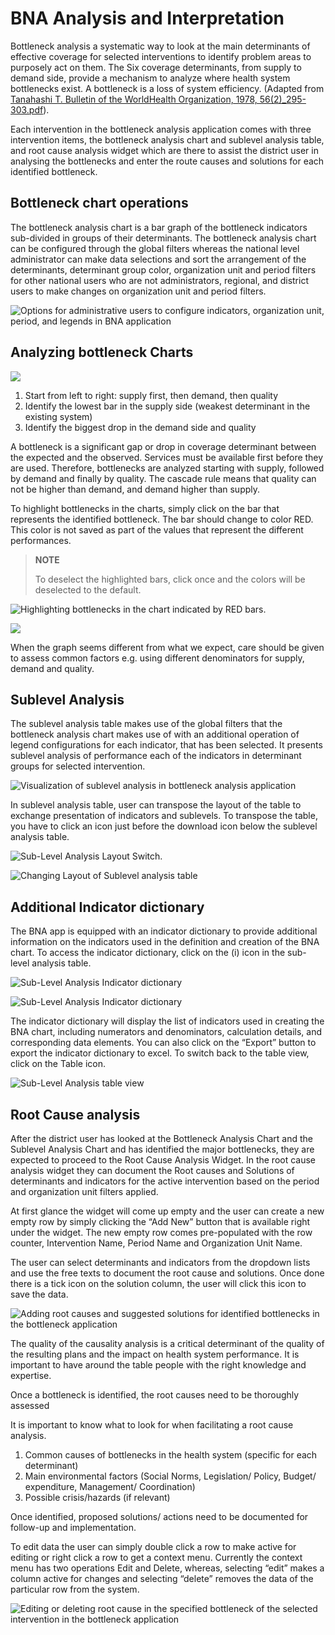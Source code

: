 # BNA Analysis and Interpretation

Bottleneck analysis a systematic way to look at the main determinants of
effective coverage for selected interventions to identify problem areas
to purposely act on them. The Six coverage determinants, from supply to
demand side, provide a mechanism to analyze where health system
bottlenecks exist. A bottleneck is a loss of system
efficiency. (Adapted from [Tanahashi T. Bulletin of the WorldHealth Organization, 1978, 56\(2\)_295-303.pdf](http://whqlibdoc.who.int/bulletin/1978/Vol56-No2/bulletin_1978_56&#40;2&#41;_295-303.pdf)).

Each intervention in the bottleneck analysis application comes with
three intervention items, the bottleneck analysis chart and sublevel
analysis table, and root cause analysis widget which are there to assist
the district user in analysing the bottlenecks and enter the route
causes and solutions for each identified bottleneck.

## Bottleneck chart operations

The bottleneck analysis chart is a bar graph of the bottleneck
indicators sub-divided in groups of their determinants. The bottleneck
analysis chart can be configured through the global filters whereas the
national level administrator can make data selections and sort the
arrangement of the determinants, determinant group color, organization
unit and period filters for other national users who are not
administrators, regional, and district users to make changes on
organization unit and period filters.

![Options for administrative users to configure indicators, organization unit, period, and legends in BNA application](resources/images/image33.png)


## Analyzing bottleneck Charts

![](resources/images/image13.png)

1.  Start from left to right: supply first, then demand, then quality
2.  Identify the lowest bar in the supply side (weakest determinant in
    the existing system)
3.  Identify the biggest drop in the demand side and quality

A bottleneck is a significant gap or drop in coverage determinant
between the expected and the observed. Services must be available first
before they are used. Therefore, bottlenecks are analyzed starting with
supply, followed by demand and finally by quality. The cascade rule
means that quality can not be higher than demand, and demand higher than
supply.

To highlight bottlenecks in the charts, simply click on the bar that
represents the identified bottleneck. The bar should change to color
RED.  This color is not saved as part of the values that represent the
different performances.

> **NOTE**
>
> To deselect the highlighted bars, click once
and the colors will be deselected to the default.

![Highlighting bottlenecks in the chart indicated by RED bars.](resources/images/image38.png)

![](resources/images/image37.png)

When the graph seems different from what we expect, care should be given
to assess common factors e.g. using different denominators for supply,
demand and quality.

## Sublevel Analysis

The sublevel analysis table makes use of the global filters that the
bottleneck analysis chart makes use of with an additional operation of
legend configurations for each indicator, that has been selected. It
presents sublevel analysis of performance each of the indicators in
determinant groups for selected intervention.

![Visualization of sublevel analysis in bottleneck analysis application](resources/images/image19.png)

In sublevel analysis table, user can transpose the layout  of the table
to exchange presentation of indicators and sublevels. To transpose the
table, you have to click an icon just before the download icon below the
sublevel analysis table.

![Sub-Level Analysis Layout Switch.](resources/images/image2.png)

![Changing Layout of Sublevel analysis table](resources/images/image30.png)

## Additional Indicator dictionary

The BNA app is equipped with an indicator dictionary to provide
additional information on the indicators used in the definition and
creation of the BNA chart. To access the indicator dictionary, click on
the (i) icon in the sub-level analysis table.

![Sub-Level Analysis Indicator dictionary](resources/images/image15.png)

![Sub-Level Analysis Indicator dictionary](resources/images/image7.png)

The indicator dictionary will display the list of indicators used in
creating the BNA chart, including numerators and denominators,
calculation details, and corresponding data elements. You can also click
on the “Export” button to export the indicator dictionary to excel. To
switch back to the table view, click on the Table icon.

![Sub-Level Analysis table view](resources/images/image16.png)



## Root Cause analysis

After the district user has looked at the Bottleneck Analysis Chart and
the Sublevel Analysis Chart and has identified the major bottlenecks,
they are expected to proceed to the Root Cause Analysis Widget. In the
root cause analysis widget they can document the Root causes and
Solutions of determinants and indicators for the active intervention
based on the period and organization unit filters applied.

At first glance the widget will come up empty and the user can create a
new empty row by simply clicking the “Add New” button that is available
right under the widget. The new empty row comes pre-populated with the
row counter, Intervention Name, Period Name and Organization Unit Name.

The user can select determinants and indicators from the dropdown lists
and use the free texts to document the root cause and solutions. Once
done there is a tick icon on the solution column, the user will click
this icon to save the data.

![Adding root causes and suggested solutions for identified bottlenecks in the bottleneck application](resources/images/image14.png)


The quality of the causality analysis is a critical determinant of the
quality of the resulting plans and the impact on health system
performance. It is important to have around the table people with the
right knowledge and expertise.

Once a bottleneck is identified, the root causes need to be thoroughly
assessed

It is important to know what to look for when facilitating a root cause
analysis.

1.  Common causes of bottlenecks in the health system (specific for each
    determinant)
2.  Main environmental factors (Social Norms, Legislation/ Policy,
    Budget/ expenditure, Management/ Coordination)
3.  Possible crisis/hazards (if relevant)

Once identified, proposed solutions/ actions need to be documented for
follow-up and implementation.

To edit data the user can simply double click a row to make active for
editing or right click a row to get a context menu. Currently the
context menu has two operations Edit and Delete, whereas, selecting
“edit” makes a column active for changes and selecting “delete”
removes the data of the particular row from the system.

![Editing or deleting root cause in the specified bottleneck of the selected intervention in the bottleneck application](resources/images/image29.png)
